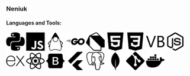 ### Neniuk

#### Languages and Tools:

<!-- ![Python](./images/python.svg)
![JavaScript](./images/javascript.svg)
![Java](./images/openjdk.svg)
![Golang](./images/go.svg)
![Dart](./images/dart.svg)
![HTML5](./images/html5.svg)
![CSS3](./images/css3.svg)
![VB](./images/visualbasic.svg)

![Nodejs](./images/nodedotjs.svg)
![Express](./images/express.svg)
![React](./images/react.svg)
![Bootstrap](./images/bootstrap.svg)
![Flutter](./images/flutter.svg)

![PostgreSQL](./images/postgresql.svg)
![MongoDB](./images/mongodb.svg)

![Git](./images/git.svg)
![Docker](./images/docker.svg) -->

<!--
Change the images to html tags to make them work on github.
-->
<img src="./images/python.svg" alt="Python" width="50" height="50">
<img src="./images/javascript.svg" alt="JavaScript" width="50" height="50">
<img src="./images/openjdk.svg" alt="Java" width="50" height="50">
<img src="./images/go.svg" alt="Golang" width="50" height="50">
<img src="./images/dart.svg" alt="Dart" width="50" height="50">
<img src="./images/html5.svg" alt="HTML5" width="50" height="50">
<img src="./images/css3.svg" alt="CSS3" width="50" height="50">
<img src="./images/visualbasic.svg" alt="VB" width="50" height="50">

<img src="./images/nodedotjs.svg" alt="Nodejs" width="50" height="50">
<img src="./images/express.svg" alt="Express" width="50" height="50">
<img src="./images/react.svg" alt="React" width="50" height="50">
<img src="./images/bootstrap.svg" alt="Bootstrap" width="50" height="50">
<img src="./images/flutter.svg" alt="Flutter" width="50" height="50">

<img src="./images/postgresql.svg" alt="PostgreSQL" width="50" height="50">
<img src="./images/mongodb.svg" alt="MongoDB" width="50" height="50">

<img src="./images/git.svg" alt="Git" width="50" height="50">
<img src="./images/docker.svg" alt="Docker" width="50" height="50">
